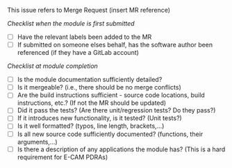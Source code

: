 This issue refers to Merge Request (insert MR reference)

*Checklist when the module is first submitted*

- [ ] Have the relevant labels been added to the MR
- [ ] If submitted on someone elses behalf, has the software author been referenced (if they have a GitLab account) 

*Checklist at module completion*

- [ ] Is the module documentation sufficiently detailed?
- [ ] Is it mergeable? (i.e., there should be no merge conflicts)
- [ ] Are the build instructions sufficient - source code locations, build instructions, etc.? (If not the MR should be updated)
- [ ] Did it pass the tests? (Are there unit/regression tests? Do they pass?)
- [ ] If it introduces new functionality, is it tested? (Unit tests?)
- [ ] Is it well formatted? (typos, line length, brackets,...)
- [ ] Is all new source code sufficiently documented? (functions, their arguments,...)
- [ ] Is there a description of any applications the module has? (This is a hard requirement for E-CAM PDRAs) 

